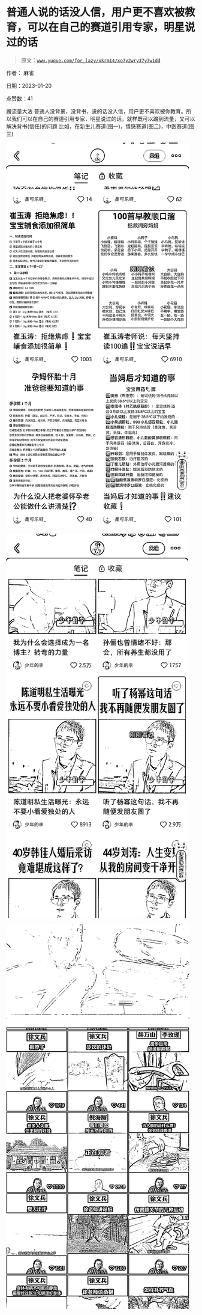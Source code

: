 # 普通人说的话没人信，用户更不喜欢被教育，可以在自己的赛道引用专家，明星说过的话

> 原文：[`www.yuque.com/for_lazy/xkrm14/xo7v2wry37y7w1dd`](https://www.yuque.com/for_lazy/xkrm14/xo7v2wry37y7w1dd)

作者： 麻雀 

日期：2023-01-20 

点赞数：41 

蹭流量大法 普通人没背景，没背书，说的话没人信，用户更不喜欢被你教育。所以我们可以在自己的赛道引用专家，明星说过的话，就样既可以蹭到流量，又可以解决背书(信任)的问题 比如，在新生儿赛道(图一)，情感赛道(图二)，中医赛道(图三) 

![](img/9477a8260a7bec6f11b699366e197dfe.png) 

![](img/6b4a4c500c33709dffd5eb42fa4be370.png) 

![](img/5c6afc19f99c488aabbe204486e5d2d5.png) 

